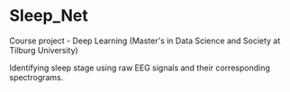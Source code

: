 # Sleep_Net
Course project - Deep Learning (Master's in Data Science and Society at Tilburg University)


Identifying sleep stage using raw EEG signals and their corresponding spectrograms.
